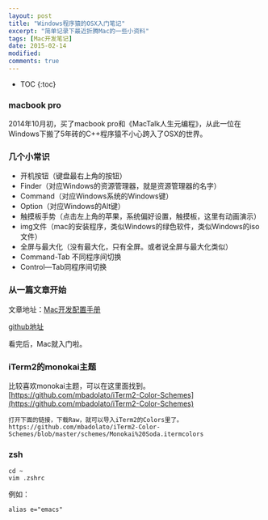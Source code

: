 ```yaml
---
layout: post
title: "Windows程序猿的OSX入门笔记"
excerpt: "简单记录下最近折腾Mac的一些小资料"
tags: [Mac开发笔记]
date: 2015-02-14
modified: 
comments: true
---
```



* TOC
{:toc}

### macbook pro
2014年10月初，买了macbook pro和《MacTalk人生元编程》，从此一位在Windows下搬了5年砖的C++程序猿不小心跨入了OSX的世界。

### 几个小常识
- 开机按钮（键盘最右上角的按钮）
- Finder（对应Windows的资源管理器，就是资源管理器的名字）
- Command（对应Windows系统的Windows键）
- Option（对应Windows的Alt键）
- 触摸板手势（点击左上角的苹果，系统偏好设置，触摸板，这里有动画演示）
- img文件（mac的安装程序，类似Windows的绿色软件，类似Windows的iso文件）
- 全屏与最大化（没有最大化，只有全屏。或者说全屏与最大化类似）
- Command-Tab 不同程序间切换
- Control—Tab同程序间切换

### 从一篇文章开始

文章地址：[Mac开发配置手册](http://aaaaaashu.gitbooks.io/mac-dev-setup/content/)

[github地址](https://github.com/Aaaaaashu/Mac-dev-setup)

看完后，Mac就入门啦。

### iTerm2的monokai主题

比较喜欢monokai主题，可以在这里面找到。
[https://github.com/mbadolato/iTerm2-Color-Schemes](https://github.com/mbadolato/iTerm2-Color-Schemes)

~~~
打开下面的链接，下载Raw，就可以导入iTerm2的Colors里了。
https://github.com/mbadolato/iTerm2-Color-Schemes/blob/master/schemes/Monokai%20Soda.itermcolors
~~~

### zsh

~~~
cd ~
vim .zshrc
~~~

例如：

~~~
alias e="emacs"
~~~


